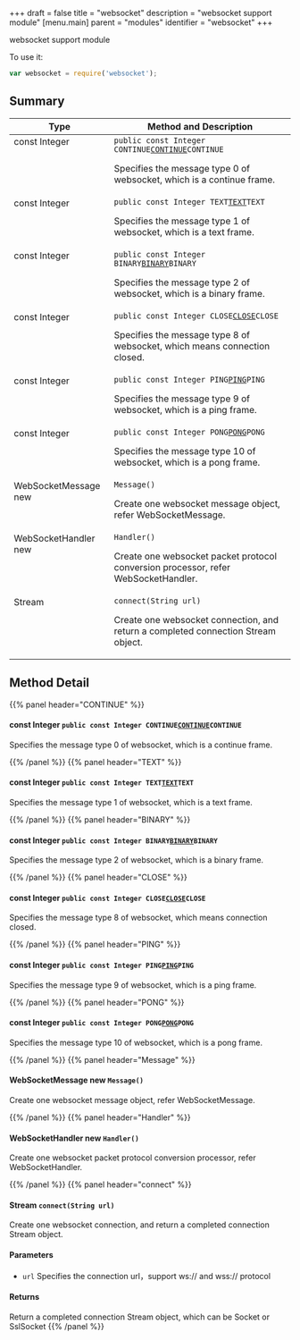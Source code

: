 +++
draft = false
title = "websocket"
description = "websocket support module"
[menu.main]
parent = "modules"
identifier = "websocket"
+++

websocket support module

To use it: 
```js
var websocket = require('websocket');
```

## Summary

Type                           | Method and Description
-------------------------------|---------------------------------------------
const Integer            | `public const Integer CONTINUE`[`CONTINUE`](#d0/d42/namespacewebsocket_1a42b0763a6a31aee82b45c0d9cf305bd3)`CONTINUE`<p>Specifies the message type 0 of websocket, which is a continue frame.</p>
const Integer            | `public const Integer TEXT`[`TEXT`](#d0/d42/namespacewebsocket_1a6f7c73324ee8aefed39ea03d3e64458b)`TEXT`<p>Specifies the message type 1 of websocket, which is a text frame.</p>
const Integer            | `public const Integer BINARY`[`BINARY`](#d0/d42/namespacewebsocket_1ac2a5602c1ce5a962340711c820484685)`BINARY`<p>Specifies the message type 2 of websocket, which is a binary frame.</p>
const Integer            | `public const Integer CLOSE`[`CLOSE`](#d0/d42/namespacewebsocket_1a3afc2cc727905e9fbd7726147ccab9ba)`CLOSE`<p>Specifies the message type 8 of websocket, which means connection closed.</p>
const Integer            | `public const Integer PING`[`PING`](#d0/d42/namespacewebsocket_1a8e9cf43e3c40b9b6c5945e7c9d6913ec)`PING`<p>Specifies the message type 9 of websocket, which is a ping frame.</p>
const Integer            | `public const Integer PONG`[`PONG`](#d0/d42/namespacewebsocket_1a5d81c92474471a7a6dd86c287f0fb402)`PONG`<p>Specifies the message type 10 of websocket, which is a pong frame.</p>
WebSocketMessage new            | `Message()`<p>Create one websocket message object, refer WebSocketMessage.</p>
WebSocketHandler new            | `Handler()`<p>Create one websocket packet protocol conversion processor, refer WebSocketHandler.</p>
Stream            | `connect(String url)`<p>Create one websocket connection, and return a completed connection Stream object.</p>

## Method Detail

{{% panel header="CONTINUE" %}}
#### **const Integer** `public const Integer CONTINUE`[`CONTINUE`](#d0/d42/namespacewebsocket_1a42b0763a6a31aee82b45c0d9cf305bd3)`CONTINUE`

Specifies the message type 0 of websocket, which is a continue frame.

{{% /panel %}}
{{% panel header="TEXT" %}}
#### **const Integer** `public const Integer TEXT`[`TEXT`](#d0/d42/namespacewebsocket_1a6f7c73324ee8aefed39ea03d3e64458b)`TEXT`

Specifies the message type 1 of websocket, which is a text frame.

{{% /panel %}}
{{% panel header="BINARY" %}}
#### **const Integer** `public const Integer BINARY`[`BINARY`](#d0/d42/namespacewebsocket_1ac2a5602c1ce5a962340711c820484685)`BINARY`

Specifies the message type 2 of websocket, which is a binary frame.

{{% /panel %}}
{{% panel header="CLOSE" %}}
#### **const Integer** `public const Integer CLOSE`[`CLOSE`](#d0/d42/namespacewebsocket_1a3afc2cc727905e9fbd7726147ccab9ba)`CLOSE`

Specifies the message type 8 of websocket, which means connection closed.

{{% /panel %}}
{{% panel header="PING" %}}
#### **const Integer** `public const Integer PING`[`PING`](#d0/d42/namespacewebsocket_1a8e9cf43e3c40b9b6c5945e7c9d6913ec)`PING`

Specifies the message type 9 of websocket, which is a ping frame.

{{% /panel %}}
{{% panel header="PONG" %}}
#### **const Integer** `public const Integer PONG`[`PONG`](#d0/d42/namespacewebsocket_1a5d81c92474471a7a6dd86c287f0fb402)`PONG`

Specifies the message type 10 of websocket, which is a pong frame.

{{% /panel %}}
{{% panel header="Message" %}}
#### **WebSocketMessage new** `Message()`

Create one websocket message object, refer WebSocketMessage.

{{% /panel %}}
{{% panel header="Handler" %}}
#### **WebSocketHandler new** `Handler()`

Create one websocket packet protocol conversion processor, refer WebSocketHandler.

{{% /panel %}}
{{% panel header="connect" %}}
#### **Stream** `connect(String url)`

Create one websocket connection, and return a completed connection Stream object.

#### Parameters
* `url` Specifies the connection url，support ws:// and wss:// protocol 

#### Returns
Return a completed connection Stream object, which can be Socket or SslSocket
{{% /panel %}}

<style>
  td {
    vertical-align: top;
  }
</style>